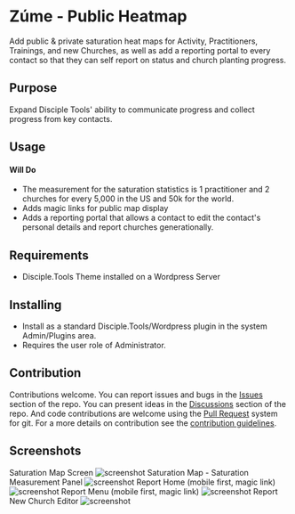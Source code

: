 

# Zúme - Public Heatmap

Add public & private saturation heat maps for Activity, Practitioners, Trainings, and new Churches, as well as add a reporting portal to every contact so that they can self report on status and church planting progress.

## Purpose

Expand Disciple Tools' ability to communicate progress and collect progress from key contacts.

## Usage

#### Will Do

- The measurement for the saturation statistics is 1 practitioner and 2 churches for every 5,000 in the US and 50k for the world.
- Adds magic links for public map display
- Adds a reporting portal that allows a contact to edit the contact's personal details and report churches generationally.


## Requirements

- Disciple.Tools Theme installed on a Wordpress Server

## Installing

- Install as a standard Disciple.Tools/Wordpress plugin in the system Admin/Plugins area.
- Requires the user role of Administrator.

## Contribution

Contributions welcome. You can report issues and bugs in the
[Issues](https://github.com/ZumeProject/ftt-public-heatmaps/issues) section of the repo. You can present ideas
in the [Discussions](https://github.com/ZumeProject/ftt-public-heatmaps/discussions) section of the repo. And
code contributions are welcome using the [Pull Request](https://github.com/ZumeProject/ftt-public-heatmaps/pulls)
system for git. For a more details on contribution see the
[contribution guidelines](https://github.com/ZumeProject/ftt-public-heatmaps/blob/master/CONTRIBUTING.md).


## Screenshots
Saturation Map Screen
![screenshot](documentation/map-heat.png)
Saturation Map - Saturation Measurement Panel
![screenshot](documentation/map-open-menu.png)
Report Home (mobile first, magic link)
![screenshot](documentation/report-home.png)
Report Menu (mobile first, magic link)
![screenshot](documentation/report-menu.png)
Report New Church Editor
![screenshot](documentation/report-churches.png)
